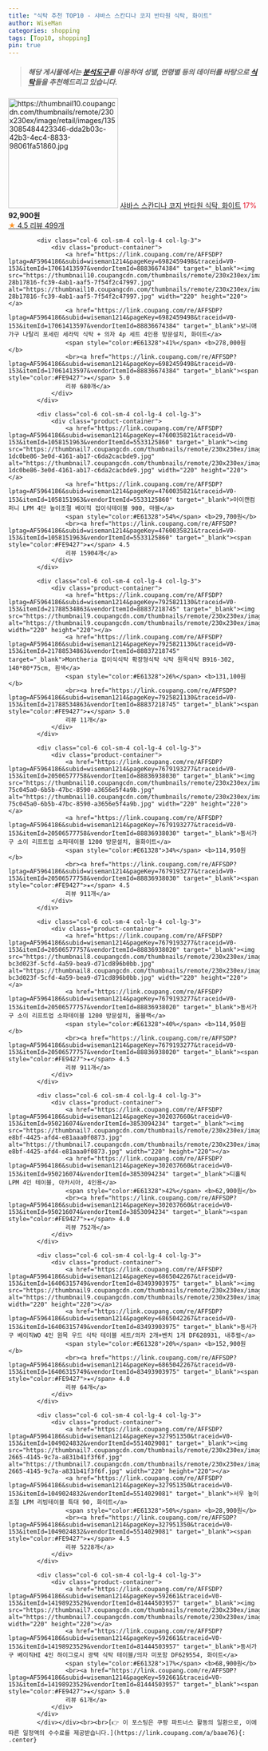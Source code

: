 ```yaml
---
title: "식탁 추천 TOP10 - 샤바스 스칸디나 코지 반타원 식탁, 화이트"
author: WiseMan
categories: shopping
tags: [Top10, shopping]
pin: true
---
```


> ##### 해당 게시물에서는 [**분석도구**](https://itemscout.io/)를 이용하여 **성별**, **연령별** 등의 데이터를 바탕으로 [**식탁**](https://link.coupang.com/a/baae76)들을 추천해드리고 있습니다.
<div class="container"><div class="row">
            <div class="col-6 col-sm-4 col-lg-4 col-lg-3">
                <div class="product-container">
                    <a href="https://link.coupang.com/re/AFFSDP?lptag=AF5964186&subid=wiseman1214&pageKey=6056260125&traceid=V0-153&itemId=11118557387&vendorItemId=78397295469" target="_blank"><img src="https://thumbnail10.coupangcdn.com/thumbnails/remote/230x230ex/image/retail/images/1353085484423346-dda2b03c-42b3-4ec4-8833-98061fa51860.jpg" alt="https://thumbnail10.coupangcdn.com/thumbnails/remote/230x230ex/image/retail/images/1353085484423346-dda2b03c-42b3-4ec4-8833-98061fa51860.jpg" width="220" height="220"></a>
                    <a href="https://link.coupang.com/re/AFFSDP?lptag=AF5964186&subid=wiseman1214&pageKey=6056260125&traceid=V0-153&itemId=11118557387&vendorItemId=78397295469" target="_blank">샤바스 스칸디나 코지 반타원 식탁, 화이트</a>
                    <span style="color:#E61328">17%</span> <b>92,900원</b>
                    <br><a href="https://link.coupang.com/re/AFFSDP?lptag=AF5964186&subid=wiseman1214&pageKey=6056260125&traceid=V0-153&itemId=11118557387&vendorItemId=78397295469" target="_blank"><span style="color:#FE9427">★</span> 4.5
                    리뷰 499개</a>
                </div>
            </div>
            
            <div class="col-6 col-sm-4 col-lg-4 col-lg-3">
                <div class="product-container">
                    <a href="https://link.coupang.com/re/AFFSDP?lptag=AF5964186&subid=wiseman1214&pageKey=6982459498&traceid=V0-153&itemId=17061413597&vendorItemId=88836674384" target="_blank"><img src="https://thumbnail10.coupangcdn.com/thumbnails/remote/230x230ex/image/retail/images/1754005901999939-28b17816-fc39-4ab1-aaf5-7f54f2c47997.jpg" alt="https://thumbnail10.coupangcdn.com/thumbnails/remote/230x230ex/image/retail/images/1754005901999939-28b17816-fc39-4ab1-aaf5-7f54f2c47997.jpg" width="220" height="220"></a>
                    <a href="https://link.coupang.com/re/AFFSDP?lptag=AF5964186&subid=wiseman1214&pageKey=6982459498&traceid=V0-153&itemId=17061413597&vendorItemId=88836674384" target="_blank">보니애가구 나탈리 포세린 세라믹 식탁 + 의자 4p 세트 4인용 방문설치, 화이트</a>
                    <span style="color:#E61328">41%</span> <b>278,000원</b>
                    <br><a href="https://link.coupang.com/re/AFFSDP?lptag=AF5964186&subid=wiseman1214&pageKey=6982459498&traceid=V0-153&itemId=17061413597&vendorItemId=88836674384" target="_blank"><span style="color:#FE9427">★</span> 5.0
                    리뷰 680개</a>
                </div>
            </div>
            
            <div class="col-6 col-sm-4 col-lg-4 col-lg-3">
                <div class="product-container">
                    <a href="https://link.coupang.com/re/AFFSDP?lptag=AF5964186&subid=wiseman1214&pageKey=4760035821&traceid=V0-153&itemId=1058151963&vendorItemId=5533125860" target="_blank"><img src="https://thumbnail7.coupangcdn.com/thumbnails/remote/230x230ex/image/retail/images/3512066030869899-1dc0be86-3e0d-4161-ab17-c6da2cacbde9.jpg" alt="https://thumbnail7.coupangcdn.com/thumbnails/remote/230x230ex/image/retail/images/3512066030869899-1dc0be86-3e0d-4161-ab17-c6da2cacbde9.jpg" width="220" height="220"></a>
                    <a href="https://link.coupang.com/re/AFFSDP?lptag=AF5964186&subid=wiseman1214&pageKey=4760035821&traceid=V0-153&itemId=1058151963&vendorItemId=5533125860" target="_blank">아이캔컴퍼니 LPM 4단 높이조절 베이직 접이식테이블 900, 마블</a>
                    <span style="color:#E61328">54%</span> <b>29,700원</b>
                    <br><a href="https://link.coupang.com/re/AFFSDP?lptag=AF5964186&subid=wiseman1214&pageKey=4760035821&traceid=V0-153&itemId=1058151963&vendorItemId=5533125860" target="_blank"><span style="color:#FE9427">★</span> 4.5
                    리뷰 15904개</a>
                </div>
            </div>
            
            <div class="col-6 col-sm-4 col-lg-4 col-lg-3">
                <div class="product-container">
                    <a href="https://link.coupang.com/re/AFFSDP?lptag=AF5964186&subid=wiseman1214&pageKey=7925821130&traceid=V0-153&itemId=21788534863&vendorItemId=88837218745" target="_blank"><img src="https://thumbnail9.coupangcdn.com/thumbnails/remote/230x230ex/image/vendor_inventory/8acb/b97286dbcb9c93f3311ea911a6ff138ac2b124e10a95579a93709681f4c4.png" alt="https://thumbnail9.coupangcdn.com/thumbnails/remote/230x230ex/image/vendor_inventory/8acb/b97286dbcb9c93f3311ea911a6ff138ac2b124e10a95579a93709681f4c4.png" width="220" height="220"></a>
                    <a href="https://link.coupang.com/re/AFFSDP?lptag=AF5964186&subid=wiseman1214&pageKey=7925821130&traceid=V0-153&itemId=21788534863&vendorItemId=88837218745" target="_blank">Montheria 접이식식탁 확장형식탁 식탁 원목식탁 B916-302, 140*80*75cm, 흰색</a>
                    <span style="color:#E61328">26%</span> <b>131,100원</b>
                    <br><a href="https://link.coupang.com/re/AFFSDP?lptag=AF5964186&subid=wiseman1214&pageKey=7925821130&traceid=V0-153&itemId=21788534863&vendorItemId=88837218745" target="_blank"><span style="color:#FE9427">★</span> 5.0
                    리뷰 11개</a>
                </div>
            </div>
            
            <div class="col-6 col-sm-4 col-lg-4 col-lg-3">
                <div class="product-container">
                    <a href="https://link.coupang.com/re/AFFSDP?lptag=AF5964186&subid=wiseman1214&pageKey=7679193277&traceid=V0-153&itemId=20506577758&vendorItemId=88836938030" target="_blank"><img src="https://thumbnail10.coupangcdn.com/thumbnails/remote/230x230ex/image/retail/images/1589426594439837-75c045a0-6b5b-47bc-8590-a3656e5f4a9b.jpg" alt="https://thumbnail10.coupangcdn.com/thumbnails/remote/230x230ex/image/retail/images/1589426594439837-75c045a0-6b5b-47bc-8590-a3656e5f4a9b.jpg" width="220" height="220"></a>
                    <a href="https://link.coupang.com/re/AFFSDP?lptag=AF5964186&subid=wiseman1214&pageKey=7679193277&traceid=V0-153&itemId=20506577758&vendorItemId=88836938030" target="_blank">동서가구 소이 리프트업 소파테이블 1200 방문설치, 올화이트</a>
                    <span style="color:#E61328">34%</span> <b>114,950원</b>
                    <br><a href="https://link.coupang.com/re/AFFSDP?lptag=AF5964186&subid=wiseman1214&pageKey=7679193277&traceid=V0-153&itemId=20506577758&vendorItemId=88836938030" target="_blank"><span style="color:#FE9427">★</span> 4.5
                    리뷰 911개</a>
                </div>
            </div>
            
            <div class="col-6 col-sm-4 col-lg-4 col-lg-3">
                <div class="product-container">
                    <a href="https://link.coupang.com/re/AFFSDP?lptag=AF5964186&subid=wiseman1214&pageKey=7679193277&traceid=V0-153&itemId=20506577757&vendorItemId=88836938020" target="_blank"><img src="https://thumbnail8.coupangcdn.com/thumbnails/remote/230x230ex/image/retail/images/1246352757356953-bc3d023f-5cfd-4a59-bea9-d71cd896b0bb.jpg" alt="https://thumbnail8.coupangcdn.com/thumbnails/remote/230x230ex/image/retail/images/1246352757356953-bc3d023f-5cfd-4a59-bea9-d71cd896b0bb.jpg" width="220" height="220"></a>
                    <a href="https://link.coupang.com/re/AFFSDP?lptag=AF5964186&subid=wiseman1214&pageKey=7679193277&traceid=V0-153&itemId=20506577757&vendorItemId=88836938020" target="_blank">동서가구 소이 리프트업 소파테이블 1200 방문설치, 올블랙</a>
                    <span style="color:#E61328">40%</span> <b>114,950원</b>
                    <br><a href="https://link.coupang.com/re/AFFSDP?lptag=AF5964186&subid=wiseman1214&pageKey=7679193277&traceid=V0-153&itemId=20506577757&vendorItemId=88836938020" target="_blank"><span style="color:#FE9427">★</span> 4.5
                    리뷰 911개</a>
                </div>
            </div>
            
            <div class="col-6 col-sm-4 col-lg-4 col-lg-3">
                <div class="product-container">
                    <a href="https://link.coupang.com/re/AFFSDP?lptag=AF5964186&subid=wiseman1214&pageKey=302037660&traceid=V0-153&itemId=950216074&vendorItemId=3853094234" target="_blank"><img src="https://thumbnail7.coupangcdn.com/thumbnails/remote/230x230ex/image/product/image/vendoritem/2018/11/09/3853094234/9d022079-e8bf-4425-afd4-e81aaa0f0873.jpg" alt="https://thumbnail7.coupangcdn.com/thumbnails/remote/230x230ex/image/product/image/vendoritem/2018/11/09/3853094234/9d022079-e8bf-4425-afd4-e81aaa0f0873.jpg" width="220" height="220"></a>
                    <a href="https://link.coupang.com/re/AFFSDP?lptag=AF5964186&subid=wiseman1214&pageKey=302037660&traceid=V0-153&itemId=950216074&vendorItemId=3853094234" target="_blank">디홀릭 LPM 4인 테이블, 아카시아, 4인용</a>
                    <span style="color:#E61328">42%</span> <b>62,900원</b>
                    <br><a href="https://link.coupang.com/re/AFFSDP?lptag=AF5964186&subid=wiseman1214&pageKey=302037660&traceid=V0-153&itemId=950216074&vendorItemId=3853094234" target="_blank"><span style="color:#FE9427">★</span> 4.0
                    리뷰 752개</a>
                </div>
            </div>
            
            <div class="col-6 col-sm-4 col-lg-4 col-lg-3">
                <div class="product-container">
                    <a href="https://link.coupang.com/re/AFFSDP?lptag=AF5964186&subid=wiseman1214&pageKey=6865042267&traceid=V0-153&itemId=16406315749&vendorItemId=83493903975" target="_blank"><img src="https://thumbnail9.coupangcdn.com/thumbnails/remote/230x230ex/image/vendor_inventory/206f/5ab30b45ef8b5d9baff4d79febacb5441470fe3e821e317f5321832163aa.jpg" alt="https://thumbnail9.coupangcdn.com/thumbnails/remote/230x230ex/image/vendor_inventory/206f/5ab30b45ef8b5d9baff4d79febacb5441470fe3e821e317f5321832163aa.jpg" width="220" height="220"></a>
                    <a href="https://link.coupang.com/re/AFFSDP?lptag=AF5964186&subid=wiseman1214&pageKey=6865042267&traceid=V0-153&itemId=16406315749&vendorItemId=83493903975" target="_blank">동서가구 베이직WO 4인 원목 우드 식탁 테이블 세트/의자 2개+벤치 1개 DF628931, 내추럴</a>
                    <span style="color:#E61328">20%</span> <b>152,900원</b>
                    <br><a href="https://link.coupang.com/re/AFFSDP?lptag=AF5964186&subid=wiseman1214&pageKey=6865042267&traceid=V0-153&itemId=16406315749&vendorItemId=83493903975" target="_blank"><span style="color:#FE9427">★</span> 4.0
                    리뷰 64개</a>
                </div>
            </div>
            
            <div class="col-6 col-sm-4 col-lg-4 col-lg-3">
                <div class="product-container">
                    <a href="https://link.coupang.com/re/AFFSDP?lptag=AF5964186&subid=wiseman1214&pageKey=327951350&traceid=V0-153&itemId=1049024832&vendorItemId=5514029081" target="_blank"><img src="https://thumbnail7.coupangcdn.com/thumbnails/remote/230x230ex/image/retail/images/2019/10/25/18/4/95670c16-2665-4145-9c7a-a831b41f3f6f.jpg" alt="https://thumbnail7.coupangcdn.com/thumbnails/remote/230x230ex/image/retail/images/2019/10/25/18/4/95670c16-2665-4145-9c7a-a831b41f3f6f.jpg" width="220" height="220"></a>
                    <a href="https://link.coupang.com/re/AFFSDP?lptag=AF5964186&subid=wiseman1214&pageKey=327951350&traceid=V0-153&itemId=1049024832&vendorItemId=5514029081" target="_blank">서우 높이조절 LPM 리빙테이블 특대 90, 화이트</a>
                    <span style="color:#E61328">50%</span> <b>28,900원</b>
                    <br><a href="https://link.coupang.com/re/AFFSDP?lptag=AF5964186&subid=wiseman1214&pageKey=327951350&traceid=V0-153&itemId=1049024832&vendorItemId=5514029081" target="_blank"><span style="color:#FE9427">★</span> 4.5
                    리뷰 5228개</a>
                </div>
            </div>
            
            <div class="col-6 col-sm-4 col-lg-4 col-lg-3">
                <div class="product-container">
                    <a href="https://link.coupang.com/re/AFFSDP?lptag=AF5964186&subid=wiseman1214&pageKey=592661&traceid=V0-153&itemId=14198923529&vendorItemId=81444503957" target="_blank"><img src="https://thumbnail7.coupangcdn.com/thumbnails/remote/230x230ex/image/vendor_inventory/e77a/e7f33a464b9b9ce1f36e1b6dff08c8961f1411d025c76bad6d1f6ff657c7.jpg" alt="https://thumbnail7.coupangcdn.com/thumbnails/remote/230x230ex/image/vendor_inventory/e77a/e7f33a464b9b9ce1f36e1b6dff08c8961f1411d025c76bad6d1f6ff657c7.jpg" width="220" height="220"></a>
                    <a href="https://link.coupang.com/re/AFFSDP?lptag=AF5964186&subid=wiseman1214&pageKey=592661&traceid=V0-153&itemId=14198923529&vendorItemId=81444503957" target="_blank">동서가구 베이직HI 4인 하이그로시 광택 식탁 테이블/의자 미포함 DF629554, 화이트</a>
                    <span style="color:#E61328">17%</span> <b>68,900원</b>
                    <br><a href="https://link.coupang.com/re/AFFSDP?lptag=AF5964186&subid=wiseman1214&pageKey=592661&traceid=V0-153&itemId=14198923529&vendorItemId=81444503957" target="_blank"><span style="color:#FE9427">★</span> 5.0
                    리뷰 61개</a>
                </div>
            </div>
            </div></div><br><br>[👉 이 포스팅은 쿠팡 파트너스 활동의 일환으로, 이에 따른 일정액의 수수료를 제공받습니다.](https://link.coupang.com/a/baae76){: .center}